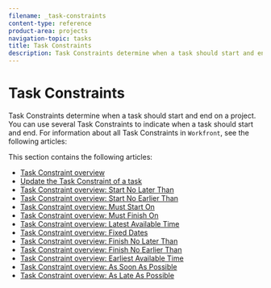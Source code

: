 ```yaml
---
filename: _task-constraints
content-type: reference
product-area: projects
navigation-topic: tasks
title: Task Constraints
description: Task Constraints determine when a task should start and end on a project. You can use several Task Constraints to indicate when a task should start and end. For information about all Task Constraints in Workfront, see the following articles:
---
```


# Task Constraints

Task Constraints determine when a task should start and end on a project. You can use several Task Constraints to indicate when a task should start and end. For information about all Task Constraints in `Workfront`, see the following articles:

This section contains the following articles:

* [Task Constraint overview](../../../manage-work/tasks/task-constraints/task-constraint-overview.md) 
* [Update the Task Constraint of a task](../../../manage-work/tasks/task-constraints/update-task-constraint-of-task.md) 
* [Task Constraint overview: Start No Later Than](../../../manage-work/tasks/task-constraints/start-no-later-than.md) 
* [Task Constraint overview: Start No Earlier Than](../../../manage-work/tasks/task-constraints/start-no-earlier-than.md) 
* [Task Constraint overview: Must Start On](../../../manage-work/tasks/task-constraints/must-start-on.md) 
* [Task Constraint overview: Must Finish On](../../../manage-work/tasks/task-constraints/must-finish-on.md) 
* [Task Constraint overview: Latest Available Time](../../../manage-work/tasks/task-constraints/latest-available-time.md) 
* [Task Constraint overview: Fixed Dates](../../../manage-work/tasks/task-constraints/fixed-dates.md) 
* [Task Constraint overview: Finish No Later Than](../../../manage-work/tasks/task-constraints/finish-no-later-than.md) 
* [Task Constraint overview: Finish No Earlier Than](../../../manage-work/tasks/task-constraints/finish-no-earlier-than.md) 
* [Task Constraint overview: Earliest Available Time](../../../manage-work/tasks/task-constraints/earliest-available-time.md) 
* [Task Constraint overview: As Soon As Possible](../../../manage-work/tasks/task-constraints/as-soon-as-possible.md) 
* [Task Constraint overview: As Late As Possible](../../../manage-work/tasks/task-constraints/as-late-as-possible.md)

